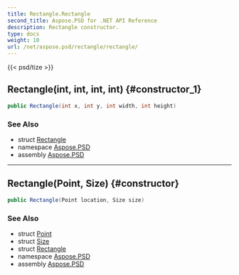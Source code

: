 ```yaml
---
title: Rectangle.Rectangle
second_title: Aspose.PSD for .NET API Reference
description: Rectangle constructor. 
type: docs
weight: 10
url: /net/aspose.psd/rectangle/rectangle/
---
```

{{< psd/tize >}}
## Rectangle(int, int, int, int) {#constructor_1}

```csharp
public Rectangle(int x, int y, int width, int height)
```

### See Also

* struct [Rectangle](../)
* namespace [Aspose.PSD](../../rectangle/)
* assembly [Aspose.PSD](../../../)

---

## Rectangle(Point, Size) {#constructor}

```csharp
public Rectangle(Point location, Size size)
```

### See Also

* struct [Point](../../point/)
* struct [Size](../../size/)
* struct [Rectangle](../)
* namespace [Aspose.PSD](../../rectangle/)
* assembly [Aspose.PSD](../../../)


